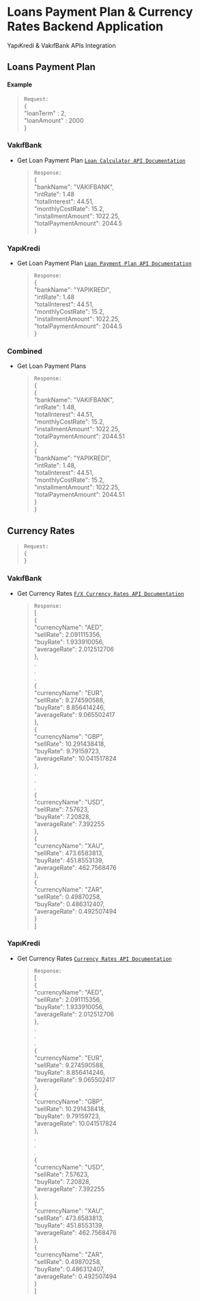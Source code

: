 # Loans Payment Plan & Currency Rates Backend Application
YapıKredi & VakıfBank APIs Integration

## Loans Payment Plan

#### Example

  > `Request:` <br>
    { <br>
      "loanTerm" : 2, <br>
      "loanAmount" : 2000 <br>
    } <br>

### VakıfBank
* Get Loan Payment Plan [`Loan Calculator API Documentation`](https://apiportal.vakifbank.com.tr/en/documentation/InformationServices/loanCalculator)

   > `Response:` <br>
		{ <br>
     		"bankName": "VAKIFBANK", <br>
     		"intRate": 1.48 <br>
     		"totalInterest": 44.51, <br>
    		"monthlyCostRate": 15.2, <br>
     		"installmentAmount": 1022.25, <br>
    		"totalPaymentAmount": 2044.5 <br>
		} <br>

### YapıKredi
* Get Loan Payment Plan [`Loan Payment Plan API Documentation`](https://apiportal.yapikredi.com.tr/documentation/loans/loanPaymentPlan)

	> `Response:` <br>
		{ <br>
     		"bankName": "YAPIKREDI", <br>
     		"intRate": 1.48 <br>
     		"totalInterest": 44.51, <br>
    		"monthlyCostRate": 15.2, <br>
     		"installmentAmount": 1022.25, <br>
    		"totalPaymentAmount": 2044.5 <br>
		} <br>

### Combined
* Get Loan Payment Plans

	> `Response:` <br>
		{ <br>
			{ <br>
				"bankName": "VAKIFBANK", <br>
				"intRate": 1.48, <br>
				"totalInterest": 44.51, <br>
				"monthlyCostRate": 15.2, <br>
				"installmentAmount": 1022.25, <br>
				"totalPaymentAmount": 2044.51 <br>
			}, <br>
			{ <br>
				"bankName": "YAPIKREDI", <br>
				"intRate": 1.48, <br>
				"totalInterest": 44.51, <br>
				"monthlyCostRate": 15.2, <br>
				"installmentAmount": 1022.25, <br>
				"totalPaymentAmount": 2044.51 <br>
			} <br>
		} <br>

## Currency Rates

  > `Request:` <br>
    { <br>
    } <br>


### VakıfBank
* Get Currency Rates [`F/X Currency Rates API Documentation`](https://apiportal.vakifbank.com.tr/en/documentation/InformationServices/getCurrencyRates)

	> `Response:` <br>
		[ <br>
			{ <br>
				"currencyName": "AED", <br>
         	"sellRate": 2.091115356, <br>
         	"buyRate": 1.933910056, <br>
         	"averageRate": 2.012512706 <br>
			}, <br>
			. <br>
			. <br>
			. <br>
			{ <br>
       	   "currencyName": "EUR", <br>
    	      "sellRate": 9.274590588, <br>
    		   "buyRate": 8.856414246, <br>
    	      "averageRate": 9.065502417 <br>
			}, <br>
	 		{ <br>
     	  	   "currencyName": "GBP", <br>
       		"sellRate": 10.291438418, <br>
       		"buyRate": 9.79159723, <br>
      		"averageRate": 10.041517824 <br>
			}, <br>
			. <br>
			. <br>
			. <br>
			{ <br>
            "currencyName": "USD", <br>
            "sellRate": 7.57623, <br>
            "buyRate": 7.20828, <br>
            "averageRate": 7.392255 <br>
			}, <br>
			{ <br>
         	"currencyName": "XAU", <br>
         	"sellRate": 473.6583813, <br>
         	"buyRate": 451.8553139, <br>
         	"averageRate": 462.7568476 <br>
			}, <br>
			{ <br>
         	"currencyName": "ZAR", <br>
         	"sellRate": 0.49870258, <br>
         	"buyRate": 0.486312407, <br>
         	"averageRate": 0.492507494 <br>
			} <br>
		] <br>

### YapıKredi
* Get Currency Rates [`Currency Rates API Documentation`](https://apiportal.yapikredi.com.tr/documentation/foreignCurrency/currencyRates)

	> `Response:` <br>
		[ <br>
			{ <br>
				"currencyName": "AED", <br>
         	"sellRate": 2.091115356, <br>
         	"buyRate": 1.933910056, <br>
         	"averageRate": 2.012512706 <br>
			}, <br>
			. <br>
			. <br>
			. <br>
			{ <br>
       	   "currencyName": "EUR", <br>
    	      "sellRate": 9.274590588, <br>
    		   "buyRate": 8.856414246, <br>
    	      "averageRate": 9.065502417 <br>
			}, <br>
	 		{ <br>
     	  	   "currencyName": "GBP", <br>
       		"sellRate": 10.291438418, <br>
       		"buyRate": 9.79159723, <br>
      		"averageRate": 10.041517824 <br>
			}, <br>
			. <br>
			. <br>
			. <br>
			{ <br>
            "currencyName": "USD", <br>
            "sellRate": 7.57623, <br>
            "buyRate": 7.20828, <br>
            "averageRate": 7.392255 <br>
			}, <br>
			{ <br>
         	"currencyName": "XAU", <br>
         	"sellRate": 473.6583813, <br>
         	"buyRate": 451.8553139, <br>
         	"averageRate": 462.7568476 <br>
			}, <br>
			{ <br>
         	"currencyName": "ZAR", <br>
         	"sellRate": 0.49870258, <br>
         	"buyRate": 0.486312407, <br>
         	"averageRate": 0.492507494 <br>
			} <br>
		] <br>
